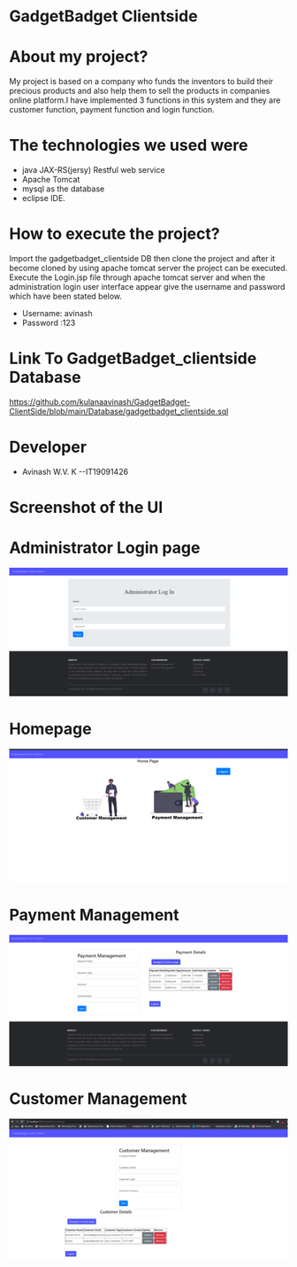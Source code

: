 # GadgetBadget Clientside 

# About my project?
My project is based on a company who funds the inventors to build their precious products and also help them to sell the products in companies online platform.I have implemented 3 functions in this system and they are customer function, payment function and login function.


#  The technologies we used were
-  java JAX-RS(jersy) Restful web service  
-  Apache  Tomcat  
-  mysql as the database 
-  eclipse IDE.



# How to execute the project?
Import the gadgetbadget_clientside DB then clone the project and after it become cloned by using apache tomcat server the project can be executed. Execute the Login.jsp file through apache tomcat server and when the administration login user interface appear give the username and password which have been stated below.

-  Username: avinash
-  Password :123

#  Link  To GadgetBadget_clientside Database
https://github.com/kulanaavinash/GadgetBadget-ClientSide/blob/main/Database/gadgetbadget_clientside.sql


#  Developer

-  Avinash W.V. K          --IT19091426


# Screenshot of the UI

<h1>Administrator Login page</h1>

![](UI/login.png)

<h1>Homepage</h1>

![](UI/Homepage.png)

<h1>Payment Management</h1>

![](UI/payment.png)

<h1>Customer Management</h1>

![](UI/Customer.png)   


